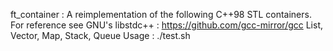 ft_container :
A reimplementation of the following C++98 STL containers.
For reference see GNU's libstdc++ : https://github.com/gcc-mirror/gcc 
List, Vector, Map, Stack, Queue
Usage : 
	./test.sh
